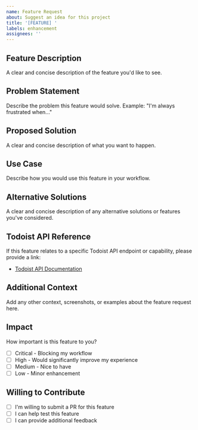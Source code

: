 ```yaml
---
name: Feature Request
about: Suggest an idea for this project
title: '[FEATURE] '
labels: enhancement
assignees: ''
---
```


## Feature Description

A clear and concise description of the feature you'd like to see.

## Problem Statement

Describe the problem this feature would solve. Example: "I'm always frustrated when..."

## Proposed Solution

A clear and concise description of what you want to happen.

## Use Case

Describe how you would use this feature in your workflow.

## Alternative Solutions

A clear and concise description of any alternative solutions or features you've considered.

## Todoist API Reference

If this feature relates to a specific Todoist API endpoint or capability, please provide a link:
- [Todoist API Documentation](https://developer.todoist.com/api/v1)

## Additional Context

Add any other context, screenshots, or examples about the feature request here.

## Impact

How important is this feature to you?
- [ ] Critical - Blocking my workflow
- [ ] High - Would significantly improve my experience
- [ ] Medium - Nice to have
- [ ] Low - Minor enhancement

## Willing to Contribute

- [ ] I'm willing to submit a PR for this feature
- [ ] I can help test this feature
- [ ] I can provide additional feedback
